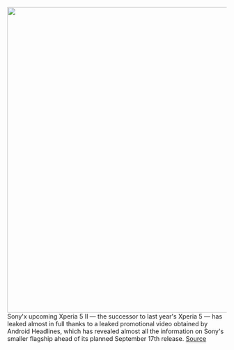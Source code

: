 <img src='https://cdn.vox-cdn.com/thumbor/eVpc3gDZtzjyQl6eSVOYlO-kL2c=/0x0:2706x1174/1200x0/filters:focal(0x0:2706x1174):no_upscale()/cdn.vox-cdn.com/uploads/chorus_asset/file/21822922/Screen_Shot_2020_08_27_at_2.14.16_PM.png' width='700px' /><br/>
Sony'x upcoming Xperia 5 II — the successor to last year's Xperia 5 — has leaked almost in full thanks to a leaked promotional video obtained by Android Headlines, which has revealed almost all the information on Sony's smaller flagship ahead of its planned September 17th release.
<a href='https://www.theverge.com/2020/8/27/21404391/sony-xperia-5-ii-leak-120hz-display-headphone-jack'> Source <a/>